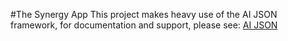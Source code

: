 #The Synergy App
This project makes heavy use of the AI JSON framework, for documentation and support, please see: [AI JSON](https://aijson.com/)